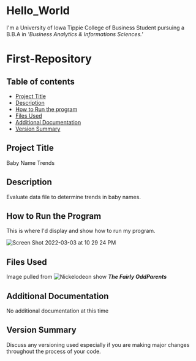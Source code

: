 # Hello_World

I'm a University of Iowa Tippie College of Business Student pursuing a B.B.A in _'Business Analytics & Informations Sciences.'_

# First-Repository

## Table of contents
- [Project Title](#Project-Title)
- [Description](#Description)
- [How to Run the program](#How-to-run-program)
- [Files Used](#files-used)
- [Additional Documentation](#additional-documentation)
- [Version Summary](#versioning)
## Project Title
Baby Name Trends 
## Description
Evaluate data file to determine trends in baby names.
## How to Run the Program 
This is where I'd display and show how to run my program.


![Screen Shot 2022-03-03 at 10 29 24 PM](https://user-images.githubusercontent.com/100876060/156699841-92d830b8-d4a4-40d7-8910-e265aef1cb82.png)

## Files Used 

Image pulled from ![Nickelodeon](https://www.nick.com/) show **_The Fairly OddParents_**


## Additional Documentation
No additional documentation at this time 
## Version Summary
Discuss any versioning used especially if you are making major changes throughout the process of your code.
